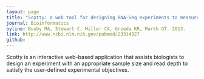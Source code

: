 ```yaml
---
layout: page
title: "Scotty: a web tool for designing RNA-Seq experiments to measure differential gene expression"
journal: Bioinformatics
byline: Busby MA, Stewart C, Miller CA, Grzeda KR, Marth GT. 2013.
link: http://www.ncbi.nlm.nih.gov/pubmed/23314327
github: 
---
```


Scotty is an interactive web-based application that assists biologists to design an experiment with an appropriate sample size and read depth to satisfy the user-defined experimental objectives. 